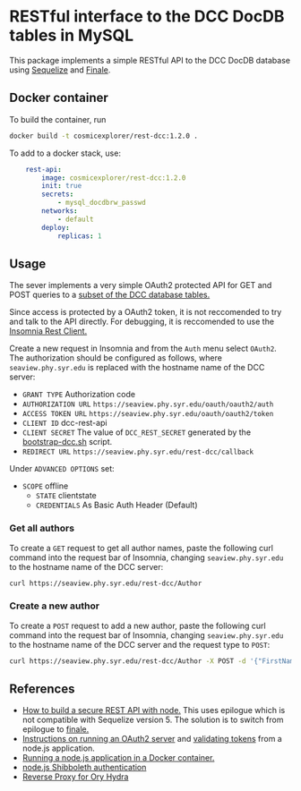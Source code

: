 # RESTful interface to the DCC DocDB tables in MySQL

This package implements a simple RESTful API to the DCC DocDB database using 
[Sequelize](https://sequelize.readthedocs.io/en/v3/) and
[Finale](https://github.com/tommybananas/finale).

## Docker container

To build the container, run
```sh
docker build -t cosmicexplorer/rest-dcc:1.2.0 .
````

To add to a docker stack, use:
```yml
    rest-api:
        image: cosmicexplorer/rest-dcc:1.2.0
        init: true
        secrets:
            - mysql_docdbrw_passwd
        networks:
            - default
        deploy:
            replicas: 1
```

## Usage

The sever implements a very simple OAuth2 protected API for GET and POST queries to a [subset of the DCC database tables.](https://github.com/cosmic-explorer/ce-it-infrastructure/tree/master/rest-dcc/dcc_docdb)

Since access is protected by a OAuth2 token, it is not reccomended to try and talk to the API directly. For debugging, it is reccomended to use the [Insomnia Rest Client.](https://insomnia.rest/)

Create a new request in Insomnia and from the `Auth` menu select `OAuth2`. The authorization should be configured as follows, where `seaview.phy.syr.edu` is replaced with the hostname name of the DCC server:
 - `GRANT TYPE` Authorization code
 - `AUTHORIZATION URL` `https://seaview.phy.syr.edu/oauth/oauth2/auth`
 - `ACCESS TOKEN URL` `https://seaview.phy.syr.edu/oauth/oauth2/token`
 - `CLIENT ID` dcc-rest-api
 - `CLIENT SECRET` The value of `DCC_REST_SECRET` generated by the [bootstrap-dcc.sh](https://github.com/duncan-brown/ce-it-infrastructure/blob/master/dcc/bootstrap-dcc.sh) script.
 - `REDIRECT URL` `https://seaview.phy.syr.edu/rest-dcc/callback`
 
Under `ADVANCED OPTIONS` set:

- `SCOPE` offline
  - `STATE` clientstate
  - `CREDENTIALS` As Basic Auth Header (Default)

### Get all authors

To create a `GET` request to get all author names, paste the following curl command into the request bar of Insomnia, changing `seaview.phy.syr.edu` to the hostname name of the DCC server:
```sh
curl https://seaview.phy.syr.edu/rest-dcc/Author
```

### Create a new author

To create a `POST` request to add a new author, paste the following curl command into the request bar of Insomnia, changing `seaview.phy.syr.edu` to the hostname name of the DCC server and the request type to `POST`:
```sh
curl https://seaview.phy.syr.edu/rest-dcc/Author -X POST -d '{"FirstName" : "Josh", "LastName" : "Smith", "Active" : "1" }' -H 'content-type: application/json'
```

## References

 - [How to build a secure REST API with node.](https://developer.okta.com/blog/2018/08/21/build-secure-rest-api-with-node) This uses epilogue which is not compatible with Sequelize version 5. The solution is to switch from epilogue to [finale.](https://github.com/tommybananas/finale)
 - [Instructions on running an OAuth2 server](https://www.ory.sh/run-oauth2-server-open-source-api-security/) and [validating tokens](https://www.ory.sh/docs/hydra/integration) from a node.js application.
 - [Running a node.js application in a Docker container.](https://nodejs.org/de/docs/guides/nodejs-docker-webapp/)
 - [node.js Shibboleth authentication](http://www.passportjs.org/packages/passport-uwshib/)
 - [Reverse Proxy for Ory Hydra](https://medium.com/@jose.t.weeks/ory-hydra-in-the-cloud-with-nginx-reverse-proxy-23002fb4a0e3)
